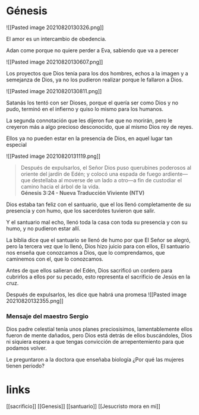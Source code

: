 # Génesis
![[Pasted image 20210820130326.png]]

El amor es un intercambio de obedencia.

Adan come porque no quiere perder a Eva, sabiendo que va a perecer 

![[Pasted image 20210820130607.png]]

Los proyectos que Dios tenía para los dos hombres, echos a la imagen y a semejanza de Dios, ya no los pudieron realizar porque le fallaron a Dios.

![[Pasted image 20210820130811.png]]

Satanás los tentó con ser Dioses, porque el quería ser como Dios y no pudo, terminó en el infierno y quiso lo mismo para los humanos.

La segunda connotación que les dijeron fue que no morirán, pero le creyeron más a algo precioso desconocido, que al mismo Dios rey de reyes.

Ellos ya no pueden estar en la presencia de Dios, en aquel lugar tan especial

![[Pasted image 20210820131119.png]]

>Después de expulsarlos, el Señor Dios puso querubines poderosos al oriente del jardín de Edén; y colocó una espada de fuego ardiente—que destellaba al moverse de un lado a otro—a fin de custodiar el camino hacia el árbol de la vida.<br>**Génesis 3:24 - Nueva Traducción Viviente (NTV)**

Dios estaba tan feliz con el santuario, que el los llenó completamente de su presencia y con humo, que los sacerdotes tuvieron que salir.

Y el santuario mal echo, llenó toda la casa con toda su presencia y con su humo, y no pudieron estar allí.

La biblia dice que el santuario se llenó de humo por que El Señor se alegró, pero la tercera vez que lo llenó, Dios hizo juicio para con ellos, El santuario nos enseña que conozcamos a Dios, que lo comprendamos, que caminemos con el, que lo conozcamos.

Antes de que ellos salieran del Edén, Dios sacrificó un cordero para cubrirlos a ellos por su pecado, esto representa el sacrificio de Jesús en la cruz.

Después de expulsarlos, les dice que habrá una promesa
![[Pasted image 20210820132355.png]]

### Mensaje del maestro Sergio
Dios padre celestial tenía unos planes preciosisimos, lamentablemente ellos fueron de mente dañados, pero Dios está detrás de ellos buscándoles, Dios ni siquiera espera a que tengas convicción de arrepentemiento para que podamos volver.

Le preguntaron a la doctora que enseñaba biología ¿Por qué las mujeres tienen periodo?

# links
[[sacrificio]]
[[Genesis]]
[[santuario]]
[[Jesucristo mora en mi]]